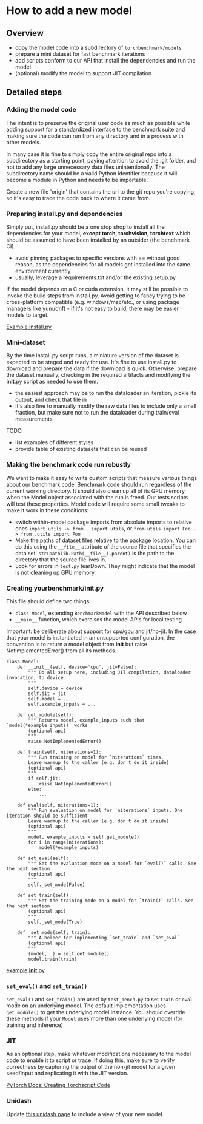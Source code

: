 # How to add a new model

## Overview
- copy the model code into a subdirectory of `torchbenchmark/models`
- prepare a mini dataset for fast benchmark iterations
- add scripts conform to our API that install the dependencies and run the model
- (optional) modify the model to support JIT compilation

## Detailed steps

### Adding the model code
The intent is to preserve the original user code as much as possible while 
adding support for a standardized interface to the benchmark suite and making sure
the code can run from any directory and in a process with other models.

In many case it is fine to simply copy the entire original repo into a subdirectory
as a starting point, paying attention to avoid the .git folder, and not to add any 
large unnecessary data files unintentionally.  The subdirectory name should be a valid
Python identifier because it will become a module in Python and needs to be importable.

Create a new file 'origin' that contains the url to the git repo you're copying, 
so it's easy to trace the code back to where it came from.

### Preparing install.py and dependencies
Simply put, install.py should be a one stop shop to install all the dependencies
for your model, __except torch, torchvision, torchtext__ which should be assumed to 
have been installed by an outsider (the benchmark CI).

- avoid pinning packages to specific versions with == without good reason, as the
dependencies for all models get installed into the same environment currently
- usually, leverage a requirements.txt and/or the existing setup.py

If the model depends on a C or cuda extension, it may still be possible to invoke
the build steps from install.py.  Avoid getting to fancy trying to be cross-platform
compatible (e.g. windows/mac/etc., or using package managers like yum/dnf) - if it's
not easy to build, there may be easier models to target.

[Example install.py](attention-is-all-you-need-pytorch/install.py)

### Mini-dataset
By the time install.py script runs, a miniature version of the dataset is expected to be 
staged and ready for use.  It's fine to use install.py to download and prepare the data
if the download is quick.  Otherwise, prepare the dataset manually, checking in the required
artifacts and modifying the __init__.py script as needed to use them.

- the easiest approach may be to run the dataloader an iteration, pickle its output, and check
that file in
- it's also fine to manually modify the raw data files to include only a small fraction, but make sure not to run the dataloader during train/eval measurements

TODO
- list examples of different styles
- provide table of existing datasets that can be reused 

### Making the benchmark code run robustly

We want to make it easy to write custom scripts that measure various things about our benchmark code.
Benchmark code should run regardless of the current working directory. It should also clean up all of its
GPU memory when the Model object associated with the run is freed. Our tests scripts will test these properties.
Model code will require some small tweaks to make it work in these conditions:

- switch within-model package imports from absolute imports to relative ones `import utils -> from . import utils`, or
  `from utils import Foo -> from .utils import Foo`
- Make the paths of dataset files relative to the package location. You can do this using the `__file__` attribute of
  the source file that specifies the data set. `str(pathlib.Path(__file__).parent)` is the path to the directory that the source
  file lives in.
- Look for errors in `test.py` tearDown. They might indicate that the model is not cleaning up GPU memory.

### Creating yourbenchmark/__init__.py
This file should define two things:
- `class Model`, extending `BenchmarkModel` with the API described below
- `__main__` function, which exercises the model APIs for local testing

Important: be deliberate about support for cpu/gpu and jit/no-jit.  In the case that
your model is instantiated in an unsupported configuration, the convention is to return
a model object from __init__ but raise NotImplementedError() from all its methods.

    class Model:
        def __init__(self, device='cpu', jit=False):
            """ Do all setup here, including JIT compilation, dataloader invocation, to device
            """
            self.device = device
            self.jit = jit
            self.model = ...
            self.example_inputs = ...

        def get_module(self):
            """ Returns model, example_inputs such that `model(*example_inputs)` works
            (optional api)
            """
            raise NotImplementedError()

        def train(self, niterations=1):
            """ Run training on model for `niterations` times.
            Leave warmup to the caller (e.g. don't do it inside)
            (optional api)
            """
            if self.jit:
                raise NotImplementedError()
            else:
                ...

        def eval(self, niterations=1):
            """ Run evaluation on model for `niterations` inputs. One iteration should be sufficient
            Leave warmup to the caller (e.g. don't do it inside)
            (optional api)
            """
            model, example_inputs = self.get_module()
            for i in range(niterations):
                model(*example_inputs)

        def set_eval(self):
            """ Set the evaluation mode on a model for `eval()` calls. See the next section
            (optional api)
            """
            self._set_mode(False)

        def set_train(self):
            """ Set the training mode on a model for `train()` calls. See the next section
            (optional api)
            """
            self._set_mode(True)

        def _set_mode(self, train):
            """ A helper for implementing `set_train` and `set_eval`
            (optional api)
            """
            (model, _) = self.get_module()
            model.train(train)

[example __init__.py](attention-is-all-you-need-pytorch/__init__.py)

### `set_eval()` and `set_train()`

`set_eval()` and `set_train()` are used by `test_bench.py` to set `train` or `eval` mode on an underlying model. The default implementation uses `get_module()` to get the underlying model instance. You should override these methods if your `Model` uses more than one underlying model (for training and inference)

### JIT
As an optional step, make whatever modifications necessary to the model code to enable it to script or trace.  If doing this,
make sure to verify correctness by capturing the output of the non-jit model for a given seed/input and replicating it with the JIT
version.

[PyTorch Docs: Creating Torchscript Code](https://pytorch.org/docs/1.1.0/jit.html#creating-torchscript-code)

### Unidash
Update [this unidash page](https://www.internalfb.com/intern/unidash/dashboard/pytorch_benchmarks/hub_detail/) to include a view of your new model. 

